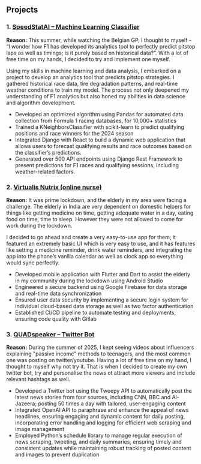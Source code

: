 ## Projects
### 1. [SpeedStatAI – Machine Learning Classifier](https://github.com/SiddharthMundra/SpeedStatAI)
**Reason:** This summer, while watching the Belgian GP, I thought to myself - “I wonder how F1 has developed its analytics tool to perfectly predict pitstop laps as well as timings; is it purely based on historical data?”. With a lot of free time on my hands, I decided to try and implement one myself. 

Using my skills in machine learning and data analysis, I embarked on a project to develop an analytics tool that predicts pitstop strategies. I gathered historical race data, tire degradation patterns, and real-time weather conditions to train my model. The process not only deepened my understanding of F1 analytics but also honed my abilities in data science and algorithm development.

- Developed an optimized algorithm using Pandas for automated data collection from Formula 1 racing databases, for 10,000+ statistics
- Trained a KNeighborsClassifier with scikit-learn to predict qualifying positions and race winners for the 2024 season
- Integrated Django with React to build a dynamic web application that allows users to forecast qualifying results and race outcomes based on the classifier’s predictions.
- Generated over 500 API endpoints using Django Rest Framework to present predictions for F1 races and qualifying sessions, including weather-related factors.


### 2. [Virtualis Nutrix (online nurse)](https://github.com/SiddharthMundra/Virtualis-Nutrix-Online-Nurse)
**Reason:** It was prime lockdown, and the elderly in my area were facing a challenge. The elderly in India are very dependent on domestic helpers for things like getting medicine on time, getting adequate water in a day, eating food on time, time to sleep. However they were not allowed to come for work during the lockdown. 

I decided to go ahead and create a very easy-to-use app for them; it featured an extremely basic UI which is very easy to use, and it has features like setting a medicine reminder, drink water reminders, and integrating the app into the phone’s vanilla calendar as well as clock app so everything would sync perfectly.

- Developed mobile application with Flutter and Dart to assist the elderly in my community during the lockdown using Android Studio
- Engineered a secure backend using Google Firebase for data storage and real-time data synchronization
- Ensured user data security by implementing a secure login system for individual cloud-based data storage as well as two factor authentication
- Established CI/CD pipeline to automate testing and deployments, ensuring code quality with Gitlab


### 3. [QUADspeaker – Twitter Bot](https://github.com/SiddharthMundra/QUADspeaker)
**Reason:** During the summer of 2025, I kept seeing videos about influencers explaining "passive income" methods to teenagers, and the most common one was posting on twitter/youtube. Having a lot of free time on my hand, I thought to myself why not try it. That is when I decided to create my own twitter bot, try and personalise the news ot attract more viewers and include relevant hashtags as well.

- Developed a Twitter bot using the Tweepy API to automatically post the latest news stories from four sources, including CNN, BBC and Al-Jazeera; posting 50 times a day with tailored, user-engaging content
- Integrated OpenAI API to paraphrase and enhance the appeal of news headlines, ensuring engaging and dynamic content for daily posting, incorporating error handling and logging for efficient web scraping and image management
- Employed Python’s schedule library to manage regular execution of news scraping, tweeting, and daily summaries, ensuring timely and consistent updates while maintaining robust tracking of posted content and images to prevent duplication


